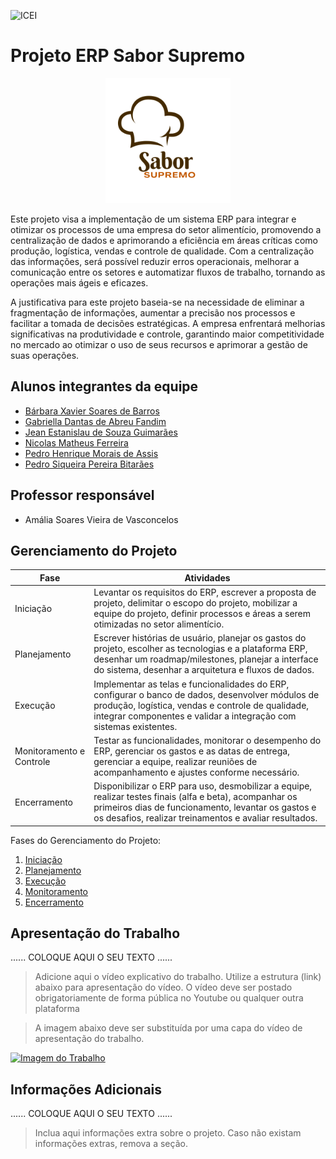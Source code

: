 ![ICEI](images/icei-pucminas.png)

# Projeto ERP Sabor Supremo
<div align="center">
  <img src="images/SaborSupremo.png" alt="Sabor Supremo" width="200" height="200">
</div>


Este projeto visa a implementação de um sistema ERP para integrar e otimizar os processos de uma empresa do setor alimentício, promovendo a centralização de dados e aprimorando a eficiência em áreas críticas como produção, logística, vendas e controle de qualidade. Com a centralização das informações, será possível reduzir erros operacionais, melhorar a comunicação entre os setores e automatizar fluxos de trabalho, tornando as operações mais ágeis e eficazes.

A justificativa para este projeto baseia-se na necessidade de eliminar a fragmentação de informações, aumentar a precisão nos processos e facilitar a tomada de decisões estratégicas. A empresa enfrentará melhorias significativas na produtividade e controle, garantindo maior competitividade no mercado ao otimizar o uso de seus recursos e aprimorar a gestão de suas operações.


## Alunos integrantes da equipe

* [Bárbara Xavier Soares de Barros](https://github.com/barbara-xavier)
* [Gabriella Dantas de Abreu Fandim](https://github.com/gabriellaxdantas)
* [Jean Estanislau de Souza Guimarães](https://github.com/Estanislau-Jean)
* [Nicolas Matheus Ferreira](https://github.com/NicolasMatheusFerreira)
* [Pedro Henrique Morais de Assis](https://github.com/MoraisPedroo)
* [Pedro Siqueira Pereira Bitarães](https://github.com/pedrosiqueirapb)

## Professor responsável

* Amália Soares Vieira de Vasconcelos

## Gerenciamento do Projeto
| Fase                  | Atividades                                                                                                                                                                                   |
|-----------------------|----------------------------------------------------------------------------------------------------------------------------------------------------------------------------------------------|
| Iniciação             | Levantar os requisitos do ERP, escrever a proposta de projeto, delimitar o escopo do projeto, mobilizar a equipe do projeto, definir processos e áreas a serem otimizadas no setor alimentício. |
| Planejamento          | Escrever histórias de usuário, planejar os gastos do projeto, escolher as tecnologias e a plataforma ERP, desenhar um roadmap/milestones, planejar a interface do sistema, desenhar a arquitetura e fluxos de dados.               |
| Execução              | Implementar as telas e funcionalidades do ERP, configurar o banco de dados, desenvolver módulos de produção, logística, vendas e controle de qualidade, integrar componentes e validar a integração com sistemas existentes.       |
| Monitoramento e Controle | Testar as funcionalidades, monitorar o desempenho do ERP, gerenciar os gastos e as datas de entrega, gerenciar a equipe, realizar reuniões de acompanhamento e ajustes conforme necessário.                                |
| Encerramento          | Disponibilizar o ERP para uso, desmobilizar a equipe, realizar testes finais (alfa e beta), acompanhar os primeiros dias de funcionamento, levantar os gastos e os desafios, realizar treinamentos e avaliar resultados.        |


Fases do Gerenciamento do Projeto:
1. [Iniciação](docs/01-iniciacao)
2. [Planejamento](docs/02-planejamento)
3. [Execução](docs/03-execucao)
4. [Monitoramento](docs/04-monitoramento)
5. [Encerramento](docs/05-encerramento)

## Apresentação do Trabalho

......  COLOQUE AQUI O SEU TEXTO ......

> Adicione aqui o vídeo explicativo do trabalho.
> Utilize a estrutura (link) abaixo para apresentação do vídeo.
> O vídeo deve ser postado obrigatoriamente de forma pública no Youtube ou qualquer outra plataforma 

> A imagem abaixo deve ser substituída por uma capa do vídeo de apresentação do trabalho.

[![Imagem do Trabalho](images/pucminas-video-youtube.jpg)](https://www.youtube.com/watch?v=unq_cZ6NOwk)

## Informações Adicionais

......  COLOQUE AQUI O SEU TEXTO ......

> Inclua aqui informações extra sobre o projeto.
> Caso não existam informações extras, remova a seção.
